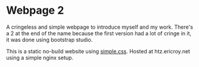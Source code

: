 # Webpage 2

A cringeless and simple webpage to introduce myself and my work. There's a 2
at the end of the name because the first version had a lot of cringe in it,
it was done using bootstrap studio.

This is a static no-build website using [simple.css](https://simplecss.org/).
Hosted at htz.ericroy.net using a simple nginx setup.
